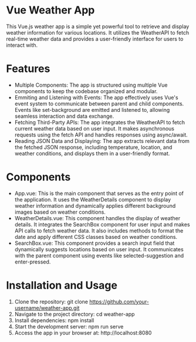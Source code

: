 # Vue Weather App
This Vue.js weather app is a simple yet powerful tool to retrieve and display weather information for various locations. It utilizes the WeatherAPI to fetch real-time weather data and provides a user-friendly interface for users to interact with.

# Features
* Multiple Components: The app is structured using multiple Vue components to keep the codebase organized and modular.
* Emmiting and Listening with Events: The app effectively uses Vue's event system to communicate between parent and child components. Events like set-background are emitted and listened to, allowing seamless interaction and data exchange.
* Fetching Third-Party APIs: The app integrates the WeatherAPI to fetch current weather data based on user input. It makes asynchronous requests using the fetch API and handles responses using async/await.
* Reading JSON Data and Displaying: The app extracts relevant data from the fetched JSON response, including temperature, location, and weather conditions, and displays them in a user-friendly format.

# Components
* App.vue: This is the main component that serves as the entry point of the application. It uses the WeatherDetails component to display weather information and dynamically applies different background images based on weather conditions.
* WeatherDetails.vue: This component handles the display of weather details. It integrates the SearchBox component for user input and makes API calls to fetch weather data. It also includes methods to format the date and apply different CSS classes based on weather conditions.
* SearchBox.vue: This component provides a search input field that dynamically suggests locations based on user input. It communicates with the parent component using events like selected-suggestion and enter-pressed.

# Installation and Usage
1. Clone the repository: git clone https://github.com/your-username/weather-app.git
2. Navigate to the project directory: cd weather-app
3. Install dependencies: npm install
4. Start the development server: npm run serve
5. Access the app in your browser at: http://localhost:8080
